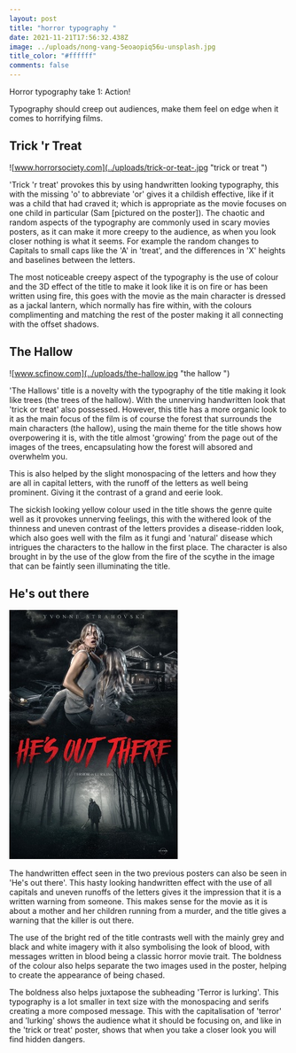 ```yaml
---
layout: post
title: "horror typography "
date: 2021-11-21T17:56:32.438Z
image: ../uploads/nong-vang-5eoaopiq56u-unsplash.jpg
title_color: "#ffffff"
comments: false
---
```

Horror typography take 1: Action!

Typography should creep out audiences, make them feel on edge when it comes to horrifying films.

## Trick 'r Treat

![www.horrorsociety.com](../uploads/trick-or-teat-.jpg "trick or treat ")

'Trick 'r treat' provokes this by using handwritten looking typography, this with the missing 'o' to abbreviate 'or' gives it a childish effective, like if it was a child that had craved it; which is appropriate as the movie focuses on one child in particular (Sam \[pictured on the poster]). The chaotic and random aspects of the typography are commonly used in scary movies posters, as it can make it more creepy to the audience, as when you look closer nothing is what it seems. For example the random changes to Capitals to small caps like the 'A' in 'treat', and the differences in 'X' heights and baselines between the letters. 

The most noticeable creepy aspect of the typography is the use of colour and the 3D effect of the title to make it look like it is on fire or has been written using fire, this goes with the movie as the main character is dressed as a jackal lantern, which normally has fire within, with the colours complimenting and matching the rest of the poster making it all connecting with the offset shadows. 

## The Hallow

![www.scfinow.com](../uploads/the-hallow.jpg "the hallow ")

'The Hallows' title is a novelty with the typography of the title making it look like trees (the trees of the hallow). With the unnerving handwritten look that 'trick or treat' also possessed. However, this title has a more organic look to it as the main focus of the film is of course the forest that surrounds the main characters (the hallow), using the main theme for the title shows how overpowering it is, with the title almost 'growing' from the page out of the images of the trees, encapsulating how the forest will absored and overwhelm you. 

This is also helped by the slight monospacing of the letters and how they are all in capital letters, with the runoff of the letters as well being prominent. Giving it the contrast of a grand and eerie look.

The sickish looking yellow colour used in the title shows the genre quite well as it provokes unnerving feelings, this with the withered look of the thinness and uneven contrast of the letters provides a disease-ridden look, which also goes well with the film as it fungi and 'natural' disease which intrigues the characters to the hallow in the first place. The character is also brought in by the use of the glow from the fire of the scythe in the image that can be faintly seen illuminating the title. 

## He's out there

![horrorpatch.tumbler.com](../uploads/hes-out-there.jpg "he's out there ")

The handwritten effect seen in the two previous posters can also be seen in 'He's out there'. This hasty looking handwritten effect with the use of all capitals and uneven runoffs of the letters gives it the impression that it is a written warning from someone. This makes sense for the movie as it is about a mother and her children running from a murder, and the title gives a warning that the killer is out there. 

The use of the bright red of the title contrasts well with the mainly grey and black and white imagery with it also symbolising the look of blood, with messages written in blood being a classic horror movie trait. The boldness of the colour also helps separate the two images used in the poster, helping to create the appearance of being chased. 

The boldness also helps juxtapose the subheading 'Terror is lurking'. This typography is a lot smaller in text size with the monospacing and serifs creating a more composed message. This with the capitalisation of 'terror' and 'lurking' shows the audience what it should be focusing on, and like in the 'trick or treat' poster, shows that when you take a closer look you will find hidden dangers.